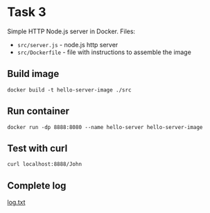 # Task 3
Simple HTTP Node.js server in Docker. Files:
* ```src/server.js``` - node.js http server
* ```src/Dockerfile``` - file with instructions to assemble the image

## Build image
```
docker build -t hello-server-image ./src
```

## Run container
```
docker run -dp 8888:8080 --name hello-server hello-server-image
```

## Test with curl
```
curl localhost:8888/John
```

## Complete log
[log.txt](log.txt)